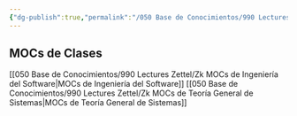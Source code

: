 ```yaml
---
{"dg-publish":true,"permalink":"/050 Base de Conocimientos/990 Lectures Zettel/Zk MOCs de Clases/","tags":["digitalGarden"]}
---
```


## MOCs de Clases
[[050 Base de Conocimientos/990 Lectures Zettel/Zk MOCs de Ingeniería del Software\|MOCs de Ingeniería del Software]]
[[050 Base de Conocimientos/990 Lectures Zettel/Zk MOCs de Teoría General de Sistemas\|MOCs de Teoría General de Sistemas]]
